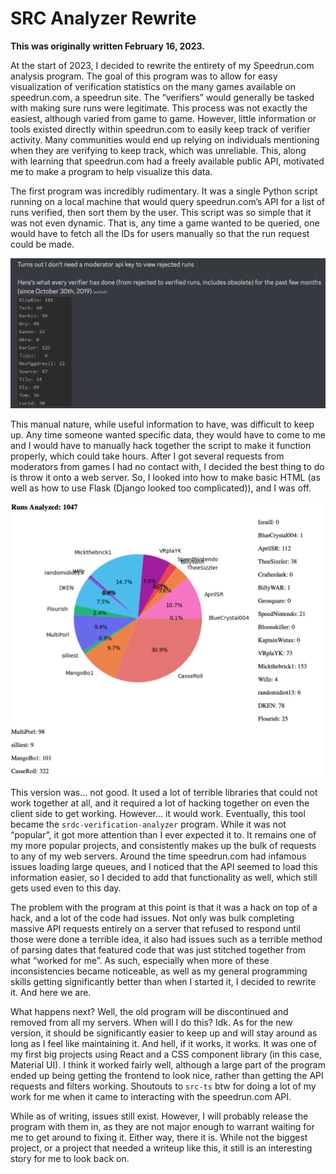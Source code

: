 # SRC Analyzer Rewrite

**This was originally written February 16, 2023.**

At the start of 2023, I decided to rewrite the entirety of my Speedrun.com
analysis program. The goal of this program was to allow for easy visualization
of verification statistics on the many games available on speedrun.com, a
speedrun site. The “verifiers” would generally be tasked with making sure runs
were legitimate. This process was not exactly the easiest, although varied from
game to game. However, little information or tools existed directly within
speedrun.com to easily keep track of verifier activity. Many communities would
end up relying on individuals mentioning when they are verifying to keep track,
which was unreliable. This, along with learning that speedrun.com had a freely
available public API, motivated me to make a program to help visualize this
data.

The first program was incredibly rudimentary. It was a single Python script
running on a local machine that would query speedrun.com’s API for a list of
runs verified, then sort them by the user. This script was so simple that it was
not even dynamic. That is, any time a game wanted to be queried, one would have
to fetch all the IDs for users manually so that the run request could be made.

![analyzer_output_text](../static/img/blogs/analyzer_output_text.png)

This manual nature, while useful information to have, was difficult to keep up.
Any time someone wanted specific data, they would have to come to me and I would
have to manually hack together the script to make it function properly, which
could take hours. After I got several requests from moderators from games I had
no contact with, I decided the best thing to do is throw it onto a web server.
So, I looked into how to make basic HTML (as well as how to use Flask (Django
looked too complicated)), and I was off.

![analyzer_output_html](../static/img/blogs/analyzer_output_html.png)

This version was… not good. It used a lot of terrible libraries that could not
work together at all, and it required a lot of hacking together on even the
client side to get working. However… it would work. Eventually, this tool became
the `srdc-verification-analyzer` program. While it was not “popular”, it got
more attention than I ever expected it to. It remains one of my more popular
projects, and consistently makes up the bulk of requests to any of my web
servers. Around the time speedrun.com had infamous issues loading large queues,
and I noticed that the API seemed to load this information easier, so I decided
to add that functionality as well, which still gets used even to this day.

The problem with the program at this point is that it was a hack on top of a
hack, and a lot of the code had issues. Not only was bulk completing massive API
requests entirely on a server that refused to respond until those were done a
terrible idea, it also had issues such as a terrible method of parsing dates
that featured code that was just stitched together from what “worked for me”. As
such, especially when more of these inconsistencies became noticeable, as well
as my general programming skills getting significantly better than when I
started it, I decided to rewrite it. And here we are.

What happens next? Well, the old program will be discontinued and removed from
all my servers. When will I do this? Idk. As for the new version, it should be
significantly easier to keep up and will stay around as long as I feel like
maintaining it. And hell, if it works, it works. It was one of my first big
projects using React and a CSS component library (in this case, Material UI). I
think it worked fairly well, although a large part of the program ended up being
getting the frontend to look nice, rather than getting the API requests and
filters working. Shoutouts to `src-ts` btw for doing a lot of my work for me
when it came to interacting with the speedrun.com API.

While as of writing, issues still exist. However, I will probably release the
program with them in, as they are not major enough to warrant waiting for me to
get around to fixing it. Either way, there it is. While not the biggest project,
or a project that needed a writeup like this, it still is an interesting story
for me to look back on.
